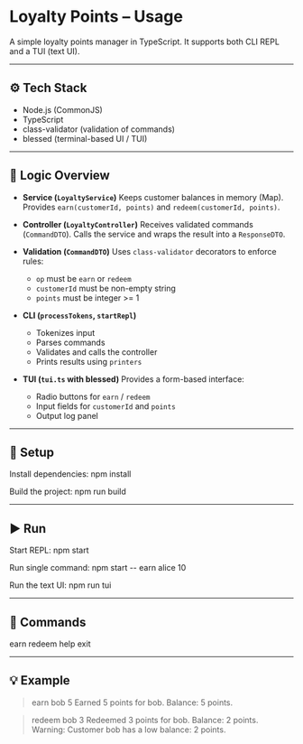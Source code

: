 # Loyalty Points – Usage

A simple loyalty points manager in TypeScript.
It supports both CLI REPL and a TUI (text UI).

---

## ⚙️ Tech Stack

- Node.js (CommonJS)
- TypeScript
- class-validator (validation of commands)
- blessed (terminal-based UI / TUI)

---

## 🧠 Logic Overview

- **Service (`LoyaltyService`)**
  Keeps customer balances in memory (Map).
  Provides `earn(customerId, points)` and `redeem(customerId, points)`.

- **Controller (`LoyaltyController`)**
  Receives validated commands (`CommandDTO`).
  Calls the service and wraps the result into a `ResponseDTO`.

- **Validation (`CommandDTO`)**
  Uses `class-validator` decorators to enforce rules:
  - `op` must be `earn` or `redeem`
  - `customerId` must be non-empty string
  - `points` must be integer >= 1

- **CLI (`processTokens`, `startRepl`)**
  - Tokenizes input
  - Parses commands
  - Validates and calls the controller
  - Prints results using `printers`

- **TUI (`tui.ts` with blessed)**
  Provides a form-based interface:
  - Radio buttons for `earn` / `redeem`
  - Input fields for `customerId` and `points`
  - Output log panel

---

## 🚀 Setup

Install dependencies:
npm install

Build the project:
npm run build

---

## ▶️ Run

Start REPL:
npm start

Run single command:
npm start -- earn alice 10

Run the text UI:
npm run tui

---

## 📜 Commands

earn <customerId> <points>
redeem <customerId> <points>
help
exit

---

## 💡 Example

> earn bob 5
Earned 5 points for bob. Balance: 5 points.

> redeem bob 3
Redeemed 3 points for bob. Balance: 2 points.
Warning: Customer bob has a low balance: 2 points.
